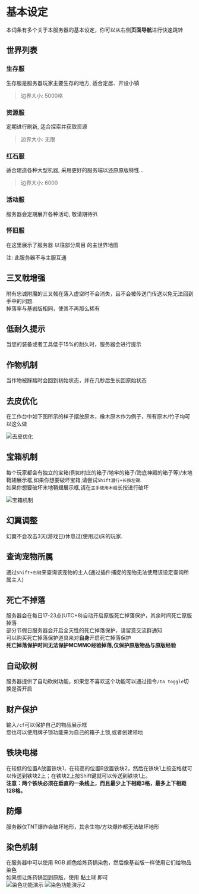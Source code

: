 # 基本设定

本词条有多个关于本服务器的基本设定，你可以从右侧**页面导航**进行快速跳转

## 世界列表

### 生存服

生存服是服务器玩家主要生存的地方, 适合定居、开设小镇

> 边界大小: 5000格

### 资源服

定期进行刷新, 适合探索并获取资源

> 边界大小: 无限

### 红石服

适合建造各种大型机器, 采用更好的服务端以还原原版特性...

> 边界大小: 6000

### 活动服

服务器会定期展开各种活动, 敬请期待叭

### 怀旧服

在这里展示了服务器 以往部分周目 的主世界地图  

注: 此服务器不与主服互通

## 三叉戟增强

附有忠诚附魔的三叉戟在落入虚空时不会消失，且不会被传送门传送以免无法回到手中的问题.  
掉落率与基岩版相同，使其不再那么稀有

## 低耐久提示

当您的装备或者工具低于15%的耐久时，服务器会进行提示

## 作物机制

当作物被踩踏时会回到初始状态，并在几秒后生长回原始状态

## 去皮优化

在工作台中如下图所示的样子摆放原木，橡木原木作为例子，所有原木/竹子均可以这么做

![去皮优化](/images/去皮优化.png)

## 宝箱机制

每个玩家都会有独立的宝箱(例如村庄的箱子/地牢的箱子/海底神殿的箱子等)/末地鞘翅展示框,如果你想要破坏宝箱,请尝试`Shift潜行+长按左键`.  
如果你想要破坏末地鞘翅展示框,请在`主手使用木棍`长按进行破坏

![宝箱机制](/images/宝箱机制.png)

## 幻翼调整

幻翼不会攻击3天(游戏日)休息过(使用过)床的玩家.

## 查询宠物所属

通过`Shift+右键`来查询该宠物的主人(通过插件捕捉的宠物无法使用该设定查询所属主人)

## 死亡不掉落

服务器会在每日17-23点(UTC+8)自动开启原版死亡掉落保护，其余时间死亡原版掉落  
部分节假日服务器会开启全天性的死亡掉落保护，请留意交流群通知  
可以购买死亡掉落保护道具来对**自身**开启死亡掉落保护  
**死亡掉落保护时间无法保护MCMMO经验掉落,仅保护原版物品与原版经验**

## 自动砍树

服务器提供了自动砍树功能，如果您不喜欢这个功能可以通过指令`/ta toggle`切换是否开启

## 财产保护

输入`/cf`可以保护自己的物品展示框  
您也可以使用牌子锁功能来为自己的箱子上锁,或者创建领地

## 铁块电梯

在较低的位置A放置铁块1，在较高的位置B放置铁块2，然后在铁块1上按空格就可以传送到铁块2上；在铁块2上按Shift键就可以传送到铁块1上。  
**注意：两个铁块必须在垂直的一条线上，而且最少上下相距3格，最多上下相距128格。**

## 防爆

服务器仅TNT爆炸会破坏地形，其余生物/方块爆炸都无法破坏地形

## 染色机制

在服务器中可以使用 RGB 颜色给炼药锅染色，然后像基岩版一样使用它们给物品染色  
如果想让炼药锅回到原版，使用 黏土球 即可  
![染色功能演示](/images/染色功能演示.gif)
![染色功能演示2](/images/染色功能演示2.gif)